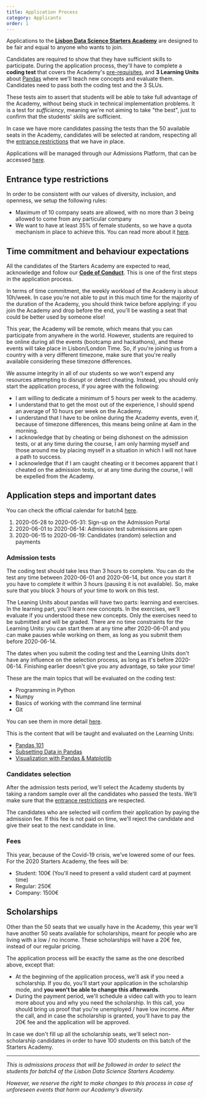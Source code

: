 ```yaml
---
title: Application Process
category: Applicants
order: 1
---
```


Applications to the [**Lisbon Data Science Starters Academy**](https://github.com/LDSSA/wiki/wiki/Starters-Academy-(Course)) are designed to be fair and equal to anyone who wants to join.

Candidates are required to show that they have sufficient skills to participate. During the application process, they'll have to complete a **coding test** that covers the Academy's [pre-requisites](https://github.com/LDSSA/wiki/wiki/Target-audience-and-Pre-requisites-for-the-Starters-Academy#pre-requisites), and **3 Learning Units** about [Pandas](https://en.wikipedia.org/wiki/Pandas_(software)) where we'll teach new concepts and evaluate them. Candidates need to pass both the coding test and the 3 SLUs.

These tests aim to assert that students will be able to take full advantage of the Academy, without being stuck in technical implementation problems. It is a test for _sufficiency_, meaning we're not aiming to take "the best", just to confirm that the students' skills are sufficient.

In case we have more candidates passing the tests than the 50 available seats in the Academy, candidates will be selected at random, respecting all the [entrance restrictions](#entrance-type-restrictions) that we have in place.

Applications will be managed through our Admissions Platform, that can be accessed [here](https://admissions.lisbondatascience.org/account/signup).


## Entrance type restrictions

In order to be consistent with our values of diversity, inclusion, and openness, we setup the following rules:
* Maximum of 10 company seats are allowed, with no more than 3 being allowed to come from any particular company
* We want to have at least 35% of female students, so we have a quota mechanism in place to achieve this. You can read more about it [here](https://github.com/LDSSA/forum/issues/1).


## Time commitment and behaviour expectations

All the candidates of the Starters Academy are expected to read, acknowledge and follow our [**Code of Conduct**](https://github.com/LDSSA/wiki/wiki/Code-of-Conduct#application-to-the-academy). This is one of the first steps in the application process.

In terms of time commitment, the weekly workload of the Academy is about 10h/week. In case you're not able to put in this much time for the majority of the duration of the Academy, you should think twice before applying: if you join the Academy and drop before the end, you'll be wasting a seat that could be better used by someone else!

This year, the Academy will be remote, which means that you can participate from anywhere in the world. However, students are required to be online during all the events (bootcamp and hackathons), and these events will take place in Lisbon/London Time.
So, if you're joining us from a country with a very different timezone, make sure that you're really available considering these timezone differences.

We assume integrity in all of our students so we won't expend any resources attempting to disrupt or detect cheating. Instead, you should only start the application process, if you agree with the following:

- I am willing to dedicate a minimum of 5 hours per week to the academy.
- I understand that to get the most out of the experience, I should spend  an average of 10 hours per week on the Academy.
- I understand that I have to be online during the Academy events, even if, because of timezone differences, this means being online at 4am in the morning.
- I acknowledge that by cheating or being dishonest on the admission tests, or at any time during the course, I am only harming myself and those around me by placing myself in a situation in which I will not have a path to success.
- I acknowledge that if I am caught cheating or it becomes apparent that I cheated on the admission tests, or at any time during the course, I will be expelled from the Academy.


## Application steps and important dates

You can check the official calendar for batch4 [here](https://calendar.google.com/calendar/embed?src=lisbondatascience.org_th6fpmimvqvso12t70cd1gkvq8%40group.calendar.google.com&ctz=Europe%2FLisbon).

1. 2020-05-28 to 2020-05-31: Sign-up on the Admission Portal
1. 2020-06-01 to 2020-06-14: Admission test submissions are open
1. 2020-06-15 to 2020-06-19: Candidates (random) selection and payments


### Admission tests

The coding test should take less than 3 hours to complete. You can do the test any time between 2020-06-01 and 2020-06-14, but once you start it you have to complete it within 3 hours (pausing it is not available). So, make sure that you block 3 hours of your time to work on this test.

The Leaning Units about pandas will have two parts: learning and exercises. In the learning part, you'll learn new concepts. In the exercises, we'll evaluate if you understood these new concepts. Only the exercises need to be submitted and will be graded. There are no time constraints for the Learning Units: you can start them at any time after 2020-06-01 and you can make pauses while working on them, as long as you submit them before 2020-06-14.

The dates when you submit the coding test and the Learning Units don't have any influence on the selection process, as long as it's before 2020-06-14. Finishing earlier doesn't give you any advantage, so take your time!

These are the main topics that will be evaluated on the coding test:
- Programming in Python
- Numpy
- Basics of working with the command line terminal
- Git

You can see them in more detail [here](https://docs.google.com/spreadsheets/d/165U7Y9ll0v5oKykIileYOTb7GcMPyQkkl18E-5-h_8k/edit?usp=sharing).

This is the content that will be taught and evaluated on the Learning Units:
- [Pandas 101](https://github.com/LDSSA/curriculum-development/blob/master/curriculum/01-bootcamp-and-binary-classification.md#slu01)
- [Subsetting Data in Pandas](https://github.com/LDSSA/curriculum-development/blob/master/curriculum/01-bootcamp-and-binary-classification.md#slu02)
- [Visualization with Pandas & Matplotlib](https://github.com/LDSSA/curriculum-development/blob/master/curriculum/01-bootcamp-and-binary-classification.md#slu03)


### Candidates selection

After the admission tests period, we'll select the Academy students by taking a random sample over all the candidates who passed the tests. We'll make sure that the [entrance restrictions](#entrance-type-restrictions) are respected.

The candidates who are selected will confirm their application by paying the admission fee. If this fee is not paid on time, we'll reject the candidate and give their seat to the next candidate in line.

### Fees

This year, because of the Covid-19 crisis, we've lowered some of our fees.
For the 2020 Starters Academy, the fees will be:
- Student: 100€ (You'll need to present a valid student card at payment time)
- Regular: 250€
- Company: 1500€


## Scholarships

Other than the 50 seats that we usually have in the Academy, this year we'll have another 50 seats available for scholarships, meant for people who are living with a low / no income.
These scholarships will have a 20€ fee, instead of our regular pricing.

The application process will be exactly the same as the one described above, except that:
- At the beginning of the application process, we'll ask if you need a scholarship. If you do, you'll start your application in the scholarship mode, and **you won't be able to change this afterwards**.
- During the payment period, we'll schedule a video call with you to learn more about you and why you need the scholarship. In this call, you should bring us proof that you're unemployed / have low income. After the call, and in case the scholarship is granted, you'll have to pay the 20€ fee and the application will be approved.

In case we don't fill up all the scholarship seats, we'll select non-scholarship candidates in order to have 100 students on this batch of the Starters Academy.


***


_This is admissions process that will be followed in order to select the students for batch4 of the Lisbon Data Science Starters Academy._

_However, we reserve the right to make changes to this process in case of unforeseen events that harm our Academy’s diversity._